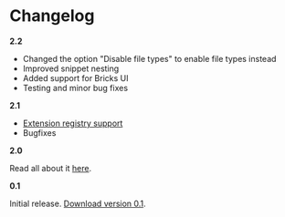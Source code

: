 # Changelog

**2.2**

- Changed the option "Disable file types" to enable file types instead
- Improved snippet nesting
- Added support for Bricks UI
- Testing and minor bug fixes

**2.1**

- [Extension registry support](docs/registry.md)
- Bugfixes

**2.0**

Read all about it [here](differences.md).

**0.1**

Initial release. [Download version 0.1](https://github.com/jenstornell/kirby-bricks/tree/Version-0.1).